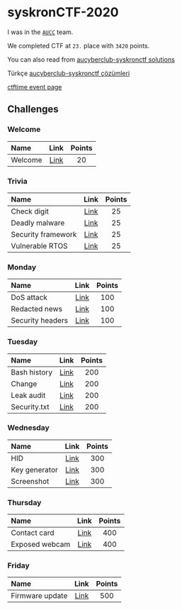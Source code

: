 # syskronCTF-2020
I was in the [`AUCC`](https://ctftime.org/team/32148) team.

We completed CTF at `23.` place with `3420` points.

You can also read from [aucyberclub-syskronctf solutions](https://www.aucyberclub.org/cozumler/2020/10/27/syskronctf_en.html)

Türkçe [aucyberclub-syskronctf çözümleri](https://www.aucyberclub.org/cozumler/2020/10/26/syskronctf.html)

[ctftime event page](https://ctftime.org/event/1148)

## Challenges
### Welcome
|               Name               |           Link          |  Points  |
| :--------------------| :-------------:  | :-------:|
| Welcome   | [Link](Welcome/Welcome/README.md) |20|

### Trivia
|               Name               |           Link          |  Points  |
| :--------------------| :-------------:  | :-------:|
| Check digit  | [Link](Trivia/Check%20digit/README.md) |25|
| Deadly malware  | [Link](Trivia/Deadly%20malware/README.md) |25|
| Security framework  | [Link](Trivia/Security%20framework/README.md) |25|
| Vulnerable RTOS  | [Link](Trivia/Vulnerable%20RTOS/README.md) |25|


### Monday

|               Name               |           Link          |  Points  |
| :--------------------| :-------------:  | :-------:|
| DoS attack | [Link](Monday/DoS%20attack/README.md) |100|
| Redacted news | [Link](Monday/Redacted%20news/README.md) |100|
| Security headers | [Link](Monday/Security%20headers/README.md) |100|


### Tuesday

|               Name               |           Link          |  Points  |
| :--------------------| :-------------:  | :-------:|
| Bash history | [Link](Tuesday/Bash%20history/README.md) |200|
| Change | [Link](Tuesday/Change/README.md) |200|
| Leak audit | [Link](Tuesday/Leak%20audit/README.md) |200|
| Security.txt | [Link](Tuesday/Security_txt/README.md) |200|


### Wednesday
|               Name               |           Link          |  Points  |
| :--------------------| :-------------:  | :-------:|
| HID | [Link](Wednesday/HID/README.md) | 300|
| Key generator | [Link](Wednesday/Key%20generator/README.md) | 300|
| Screenshot | [Link](Wednesday/Screenshot/README.md) | 300|


### Thursday
|               Name               |           Link          |  Points  |
| :--------------------| :-------------:  | :-------:|
| Contact card | [Link](Thursday/Contact%20card/README.md) |400|
| Exposed webcam | [Link](Thursday/Exposed%20webcam/README.md) |400|

### Friday
|               Name               |           Link          |  Points  |
| :--------------------| :-------------:  | :-------:|
| Firmware update | [Link](Friday/Firmware%20update/README.md) |500|
